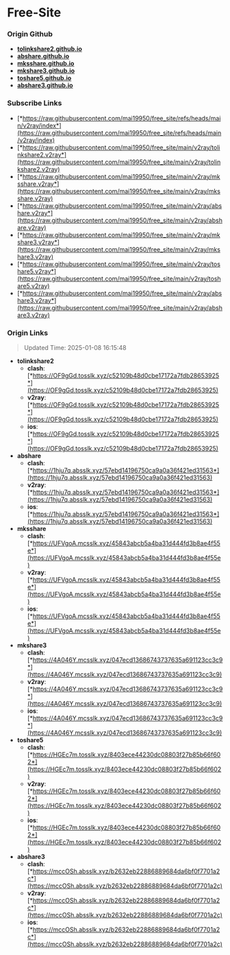 # Free-Site

### Origin Github

- [**tolinkshare2.github.io**](https://github.com/tolinkshare2/tolinkshare2.github.io)
- [**abshare.github.io**](https://github.com/abshare/abshare.github.io)
- [**mksshare.github.io**](https://github.com/mksshare/mksshare.github.io)
- [**mkshare3.github.io**](https://github.com/mkshare3/mkshare3.github.io)
- [**toshare5.github.io**](https://github.com/toshare5/toshare5.github.io)
- [**abshare3.github.io**](https://github.com/abshare3/abshare3.github.io)

### Subscribe Links

- [*https://raw.githubusercontent.com/mai19950/free_site/refs/heads/main/v2ray/index*](https://raw.githubusercontent.com/mai19950/free_site/refs/heads/main/v2ray/index)
- [*https://raw.githubusercontent.com/mai19950/free_site/main/v2ray/tolinkshare2.v2ray*](https://raw.githubusercontent.com/mai19950/free_site/main/v2ray/tolinkshare2.v2ray)
- [*https://raw.githubusercontent.com/mai19950/free_site/main/v2ray/mksshare.v2ray*](https://raw.githubusercontent.com/mai19950/free_site/main/v2ray/mksshare.v2ray)
- [*https://raw.githubusercontent.com/mai19950/free_site/main/v2ray/abshare.v2ray*](https://raw.githubusercontent.com/mai19950/free_site/main/v2ray/abshare.v2ray)
- [*https://raw.githubusercontent.com/mai19950/free_site/main/v2ray/mkshare3.v2ray*](https://raw.githubusercontent.com/mai19950/free_site/main/v2ray/mkshare3.v2ray)
- [*https://raw.githubusercontent.com/mai19950/free_site/main/v2ray/toshare5.v2ray*](https://raw.githubusercontent.com/mai19950/free_site/main/v2ray/toshare5.v2ray)
- [*https://raw.githubusercontent.com/mai19950/free_site/main/v2ray/abshare3.v2ray*](https://raw.githubusercontent.com/mai19950/free_site/main/v2ray/abshare3.v2ray)

### Origin Links

> Updated Time: 2025-01-08 16:15:48

- **tolinkshare2**
  - **clash**: [*https://OF9gGd.tosslk.xyz/c52109b48d0cbe17172a7fdb28653925*](https://OF9gGd.tosslk.xyz/c52109b48d0cbe17172a7fdb28653925)
  - **v2ray**: [*https://OF9gGd.tosslk.xyz/c52109b48d0cbe17172a7fdb28653925*](https://OF9gGd.tosslk.xyz/c52109b48d0cbe17172a7fdb28653925)
  - **ios**: [*https://OF9gGd.tosslk.xyz/c52109b48d0cbe17172a7fdb28653925*](https://OF9gGd.tosslk.xyz/c52109b48d0cbe17172a7fdb28653925)
- **abshare**
  - **clash**: [*https://1hju7q.absslk.xyz/57ebd14196750ca9a0a36f421ed31563*](https://1hju7q.absslk.xyz/57ebd14196750ca9a0a36f421ed31563)
  - **v2ray**: [*https://1hju7q.absslk.xyz/57ebd14196750ca9a0a36f421ed31563*](https://1hju7q.absslk.xyz/57ebd14196750ca9a0a36f421ed31563)
  - **ios**: [*https://1hju7q.absslk.xyz/57ebd14196750ca9a0a36f421ed31563*](https://1hju7q.absslk.xyz/57ebd14196750ca9a0a36f421ed31563)
- **mksshare**
  - **clash**: [*https://UFVgoA.mcsslk.xyz/45843abcb5a4ba31d444fd3b8ae4f55e*](https://UFVgoA.mcsslk.xyz/45843abcb5a4ba31d444fd3b8ae4f55e)
  - **v2ray**: [*https://UFVgoA.mcsslk.xyz/45843abcb5a4ba31d444fd3b8ae4f55e*](https://UFVgoA.mcsslk.xyz/45843abcb5a4ba31d444fd3b8ae4f55e)
  - **ios**: [*https://UFVgoA.mcsslk.xyz/45843abcb5a4ba31d444fd3b8ae4f55e*](https://UFVgoA.mcsslk.xyz/45843abcb5a4ba31d444fd3b8ae4f55e)
- **mkshare3**
  - **clash**: [*https://4A046Y.mcsslk.xyz/047ecd13686743737635a691123cc3c9*](https://4A046Y.mcsslk.xyz/047ecd13686743737635a691123cc3c9)
  - **v2ray**: [*https://4A046Y.mcsslk.xyz/047ecd13686743737635a691123cc3c9*](https://4A046Y.mcsslk.xyz/047ecd13686743737635a691123cc3c9)
  - **ios**: [*https://4A046Y.mcsslk.xyz/047ecd13686743737635a691123cc3c9*](https://4A046Y.mcsslk.xyz/047ecd13686743737635a691123cc3c9)
- **toshare5**
  - **clash**: [*https://HGEc7m.tosslk.xyz/8403ece44230dc08803f27b85b66f602*](https://HGEc7m.tosslk.xyz/8403ece44230dc08803f27b85b66f602)
  - **v2ray**: [*https://HGEc7m.tosslk.xyz/8403ece44230dc08803f27b85b66f602*](https://HGEc7m.tosslk.xyz/8403ece44230dc08803f27b85b66f602)
  - **ios**: [*https://HGEc7m.tosslk.xyz/8403ece44230dc08803f27b85b66f602*](https://HGEc7m.tosslk.xyz/8403ece44230dc08803f27b85b66f602)
- **abshare3**
  - **clash**: [*https://mccOSh.absslk.xyz/b2632eb22886889684da6bf0f7701a2c*](https://mccOSh.absslk.xyz/b2632eb22886889684da6bf0f7701a2c)
  - **v2ray**: [*https://mccOSh.absslk.xyz/b2632eb22886889684da6bf0f7701a2c*](https://mccOSh.absslk.xyz/b2632eb22886889684da6bf0f7701a2c)
  - **ios**: [*https://mccOSh.absslk.xyz/b2632eb22886889684da6bf0f7701a2c*](https://mccOSh.absslk.xyz/b2632eb22886889684da6bf0f7701a2c)

